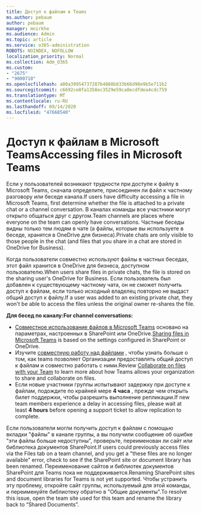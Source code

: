 ```yaml
---
title: Доступ к файлам в Teams
ms.author: pebaum
author: pebaum
manager: mnirkhe
ms.audience: Admin
ms.topic: article
ms.service: o365-administration
ROBOTS: NOINDEX, NOFOLLOW
localization_priority: Normal
ms.collection: Adm_O365
ms.custom:
- "2675"
- "9000710"
ms.openlocfilehash: a00a39954737287b4888b833b66d98e9b5e711b2
ms.sourcegitcommit: c6692ce0fa1358ec3529e59ca0ecdfdea4cdc759
ms.translationtype: MT
ms.contentlocale: ru-RU
ms.lasthandoff: 09/14/2020
ms.locfileid: "47668540"
---
```

# <a name="accessing-files-in-microsoft-teams"></a><span data-ttu-id="3893f-102">Доступ к файлам в Microsoft Teams</span><span class="sxs-lookup"><span data-stu-id="3893f-102">Accessing files in Microsoft Teams</span></span>

<span data-ttu-id="3893f-103">Если у пользователей возникают трудности при доступе к файлу в Microsoft Teams, сначала определите, присоединен ли файл к частному разговору или беседе канала.</span><span class="sxs-lookup"><span data-stu-id="3893f-103">If users have difficulty accessing a file in Microsoft Teams, first determine whether the file is attached to a private chat or a channel conversation.</span></span> <span data-ttu-id="3893f-104">В каналах команды все участники могут открыто общаться друг с другом.</span><span class="sxs-lookup"><span data-stu-id="3893f-104">Team channels are places where everyone on the team can openly have conversations.</span></span> <span data-ttu-id="3893f-105">Частные беседы видны только тем людям в чате (а файлы, которые вы используете в беседе, хранятся в OneDrive для бизнеса).</span><span class="sxs-lookup"><span data-stu-id="3893f-105">Private chats are only visible to those people in the chat (and files that you share in a chat are stored in OneDrive for Business).</span></span>

<span data-ttu-id="3893f-106">Когда пользователи совместно используют файлы в частных беседах, этот файл хранится в OneDrive для бизнеса, доступном пользователю.</span><span class="sxs-lookup"><span data-stu-id="3893f-106">When users share files in private chats, the file is stored on the sharing user's OneDrive for Business.</span></span> <span data-ttu-id="3893f-107">Если пользователь был добавлен к существующему частному чата, он не сможет получить доступ к файлам, если только исходный владелец повторно не выдаст общий доступ к файлу.</span><span class="sxs-lookup"><span data-stu-id="3893f-107">If a user was added to an existing private chat, they won't be able to access the files unless the original owner re-shares the file.</span></span>    

<span data-ttu-id="3893f-108">**Для бесед по каналу:**</span><span class="sxs-lookup"><span data-stu-id="3893f-108">**For channel conversations:**</span></span>

- <span data-ttu-id="3893f-109">[Совместное использование файлов в Microsoft Teams](https://docs.microsoft.com/MicrosoftTeams/sharing-files-in-teams) основано на параметрах, настроенных в SharePoint или OneDrive.</span><span class="sxs-lookup"><span data-stu-id="3893f-109">[Sharing files in Microsoft Teams](https://docs.microsoft.com/MicrosoftTeams/sharing-files-in-teams) is based on the settings configured in SharePoint or OneDrive.</span></span> 
- <span data-ttu-id="3893f-110">Изучите [совместную работу над файлами](https://support.office.com/article/Collaborate-on-files-with-your-Team-9b200289-dbac-4823-85bd-628a5c7bb0ae) , чтобы узнать больше о том, как teams позволяет Организации предоставлять общий доступ к файлам и совместно работать с ними.</span><span class="sxs-lookup"><span data-stu-id="3893f-110">Review [Collaborate on files with your Team](https://support.office.com/article/Collaborate-on-files-with-your-Team-9b200289-dbac-4823-85bd-628a5c7bb0ae) to learn more about how Teams allows your organization to share and collaborate on files.</span></span> 
- <span data-ttu-id="3893f-111">Если новые участники группы испытывают задержку при доступе к файлам, подождите по крайней мере **4 часа** , прежде чем открыть билет поддержки, чтобы разрешить выполнение репликации.</span><span class="sxs-lookup"><span data-stu-id="3893f-111">If new team members experience a delay in accessing files, please wait at least **4 hours** before opening a support ticket to allow replication to complete.</span></span> 

<span data-ttu-id="3893f-112">Если пользователи могли получить доступ к файлам с помощью вкладки "файлы" в канале группы, а вы получили сообщение об ошибке "эти файлы больше недоступны", проверьте, переименован ли сайт или библиотека документов SharePoint.</span><span class="sxs-lookup"><span data-stu-id="3893f-112">If users could previously access files via the Files tab on a team channel, and you get a "these files are no longer available" error, check to see if the SharePoint site or document library has been renamed.</span></span> <span data-ttu-id="3893f-113">Переименование сайтов и библиотек документов SharePoint для Teams пока не поддерживается.</span><span class="sxs-lookup"><span data-stu-id="3893f-113">Renaming SharePoint sites and document libraries for Teams is not yet supported.</span></span> <span data-ttu-id="3893f-114">Чтобы устранить эту проблему, откройте сайт группы, используемый для этой команды, и переименуйте библиотеку обратно в "Общие документы".</span><span class="sxs-lookup"><span data-stu-id="3893f-114">To resolve this issue, open the team site used for this team and rename the library back to “Shared Documents”.</span></span>